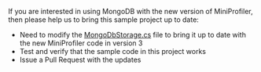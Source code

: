 If you are interested in using MongoDB with the new version of MiniProfiler, then please help us to bring this sample project up to date: 

- Need to modify the [MongoDbStorage.cs](https://github.com/MiniProfiler/dotnet/blob/master/Sample.Mvc.Mongo/Helpers/MongoDbStorage.cs) file to bring it up to date with the new MiniProfiler code in version 3
- Test and verify that the sample code in this project works
- Issue a Pull Request with the updates 

